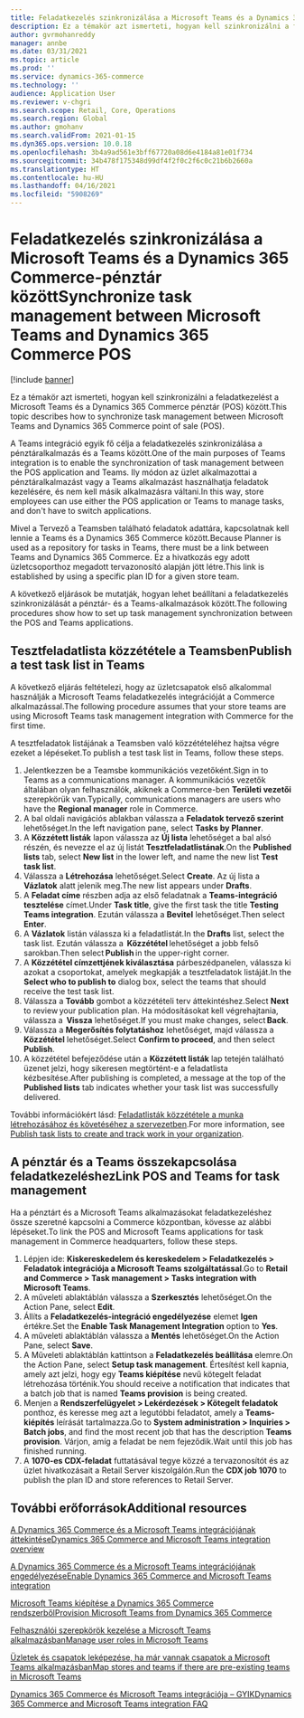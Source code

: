 ```yaml
---
title: Feladatkezelés szinkronizálása a Microsoft Teams és a Dynamics 365 Commerce-pénztár között
description: Ez a témakör azt ismerteti, hogyan kell szinkronizálni a feladatkezelést a Microsoft Teams és a Dynamics 365 Commerce pénztár (POS) között.
author: gvrmohanreddy
manager: annbe
ms.date: 03/31/2021
ms.topic: article
ms.prod: ''
ms.service: dynamics-365-commerce
ms.technology: ''
audience: Application User
ms.reviewer: v-chgri
ms.search.scope: Retail, Core, Operations
ms.search.region: Global
ms.author: gmohanv
ms.search.validFrom: 2021-01-15
ms.dyn365.ops.version: 10.0.18
ms.openlocfilehash: 3b4a9ad561e3bff67720a08d6e4184a81e01f734
ms.sourcegitcommit: 34b478f175348d99df4f2f0c2f6c0c21b6b2660a
ms.translationtype: HT
ms.contentlocale: hu-HU
ms.lasthandoff: 04/16/2021
ms.locfileid: "5908269"
---
```

# <a name="synchronize-task-management-between-microsoft-teams-and-dynamics-365-commerce-pos"></a><span data-ttu-id="8780a-103">Feladatkezelés szinkronizálása a Microsoft Teams és a Dynamics 365 Commerce-pénztár között</span><span class="sxs-lookup"><span data-stu-id="8780a-103">Synchronize task management between Microsoft Teams and Dynamics 365 Commerce POS</span></span>

[!include [banner](includes/banner.md)]

<span data-ttu-id="8780a-104">Ez a témakör azt ismerteti, hogyan kell szinkronizálni a feladatkezelést a Microsoft Teams és a Dynamics 365 Commerce pénztár (POS) között.</span><span class="sxs-lookup"><span data-stu-id="8780a-104">This topic describes how to synchronize task management between Microsoft Teams and Dynamics 365 Commerce point of sale (POS).</span></span>

<span data-ttu-id="8780a-105">A Teams integráció egyik fő célja a feladatkezelés szinkronizálása a pénztáralkalmazás és a Teams között.</span><span class="sxs-lookup"><span data-stu-id="8780a-105">One of the main purposes of Teams integration is to enable the synchronization of task management between the POS application and Teams.</span></span> <span data-ttu-id="8780a-106">Ily módon az üzlet alkalmazottai a pénztáralkalmazást vagy a Teams alkalmazást használhatja feladatok kezelésére, és nem kell másik alkalmazásra váltani.</span><span class="sxs-lookup"><span data-stu-id="8780a-106">In this way, store employees can use either the POS application or Teams to manage tasks, and don't have to switch applications.</span></span>

<span data-ttu-id="8780a-107">Mivel a Tervező a Teamsben található feladatok adattára, kapcsolatnak kell lennie a Teams és a Dynamics 365 Commerce között.</span><span class="sxs-lookup"><span data-stu-id="8780a-107">Because Planner is used as a repository for tasks in Teams, there must be a link between Teams and Dynamics 365 Commerce.</span></span> <span data-ttu-id="8780a-108">Ez a hivatkozás egy adott üzletcsoporthoz megadott tervazonosító alapján jött létre.</span><span class="sxs-lookup"><span data-stu-id="8780a-108">This link is established by using a specific plan ID for a given store team.</span></span>

<span data-ttu-id="8780a-109">A következő eljárások be mutatják, hogyan lehet beállítani a feladatkezelés szinkronizálását a pénztár- és a Teams-alkalmazások között.</span><span class="sxs-lookup"><span data-stu-id="8780a-109">The following procedures show how to set up task management synchronization between the POS and Teams applications.</span></span>

## <a name="publish-a-test-task-list-in-teams"></a><span data-ttu-id="8780a-110">Tesztfeladatlista közzététele a Teamsben</span><span class="sxs-lookup"><span data-stu-id="8780a-110">Publish a test task list in Teams</span></span>

<span data-ttu-id="8780a-111">A következő eljárás feltételezi, hogy az üzletcsapatok első alkalommal használják a Microsoft Teams feladatkezelés integrációját a Commerce alkalmazással.</span><span class="sxs-lookup"><span data-stu-id="8780a-111">The following procedure assumes that your store teams are using Microsoft Teams task management integration with Commerce for the first time.</span></span>

<span data-ttu-id="8780a-112">A tesztfeladatok listájának a Teamsben való közzétételéhez hajtsa végre ezeket a lépéseket.</span><span class="sxs-lookup"><span data-stu-id="8780a-112">To publish a test task list in Teams, follow these steps.</span></span>

1. <span data-ttu-id="8780a-113">Jelentkezzen be a Teamsbe kommunikációs vezetőként.</span><span class="sxs-lookup"><span data-stu-id="8780a-113">Sign in to Teams as a communications manager.</span></span> <span data-ttu-id="8780a-114">A kommunikációs vezetők általában olyan felhasználók, akiknek a Commerce-ben **Területi vezetői** szerepkörük van.</span><span class="sxs-lookup"><span data-stu-id="8780a-114">Typically, communications managers are users who have the **Regional manager** role in Commerce.</span></span>
1. <span data-ttu-id="8780a-115">A bal oldali navigációs ablakban válassza a **Feladatok tervező szerint** lehetőséget.</span><span class="sxs-lookup"><span data-stu-id="8780a-115">In the left navigation pane, select **Tasks by Planner**.</span></span>
1. <span data-ttu-id="8780a-116">A **Közzétett listák** lapon válassza az **Új lista** lehetőséget a bal alsó részén, és nevezze el az új listát **Tesztfeladatlistának**.</span><span class="sxs-lookup"><span data-stu-id="8780a-116">On the **Published lists** tab, select **New list** in the lower left, and name the new list **Test task list**.</span></span>
1. <span data-ttu-id="8780a-117">Válassza a **Létrehozása** lehetőséget.</span><span class="sxs-lookup"><span data-stu-id="8780a-117">Select **Create**.</span></span> <span data-ttu-id="8780a-118">Az új lista a **Vázlatok** alatt jelenik meg.</span><span class="sxs-lookup"><span data-stu-id="8780a-118">The new list appears under **Drafts**.</span></span>
1. <span data-ttu-id="8780a-119">A **Feladat címe** részben adja az első feladatnak a **Teams-integráció tesztelése** címet.</span><span class="sxs-lookup"><span data-stu-id="8780a-119">Under **Task title**, give the first task the title **Testing Teams integration**.</span></span> <span data-ttu-id="8780a-120">Ezután válassza a **Bevitel** lehetőséget.</span><span class="sxs-lookup"><span data-stu-id="8780a-120">Then select **Enter**.</span></span>
1. <span data-ttu-id="8780a-121">A **Vázlatok** listán válassza ki a feladatlistát.</span><span class="sxs-lookup"><span data-stu-id="8780a-121">In the **Drafts** list, select the task list.</span></span> <span data-ttu-id="8780a-122">Ezután válassza a  **Közzététel** lehetőséget a jobb felső sarokban.</span><span class="sxs-lookup"><span data-stu-id="8780a-122">Then select **Publish** in the upper-right corner.</span></span>
1. <span data-ttu-id="8780a-123">A **Közzététel címzettjének kiválasztása** párbeszédpanelen, válassza ki azokat a csoportokat, amelyek megkapják a tesztfeladatok listáját.</span><span class="sxs-lookup"><span data-stu-id="8780a-123">In the **Select who to publish to** dialog box, select the teams that should receive the test task list.</span></span>
1. <span data-ttu-id="8780a-124">Válassza a **Tovább** gombot a közzétételi terv áttekintéshez.</span><span class="sxs-lookup"><span data-stu-id="8780a-124">Select **Next** to review your publication plan.</span></span> <span data-ttu-id="8780a-125">Ha módosításokat kell végrehajtania, válassza a  **Vissza** lehetőséget.</span><span class="sxs-lookup"><span data-stu-id="8780a-125">If you must make changes, select **Back**.</span></span> 
1. <span data-ttu-id="8780a-126">Válassza a **Megerősítés folytatáshoz** lehetőséget, majd válassza a **Közzététel** lehetőséget.</span><span class="sxs-lookup"><span data-stu-id="8780a-126">Select **Confirm to proceed**, and then select **Publish**.</span></span>
1. <span data-ttu-id="8780a-127">A közzététel befejeződése után a **Közzétett listák** lap tetején található üzenet jelzi, hogy sikeresen megtörtént-e a feladatlista kézbesítése.</span><span class="sxs-lookup"><span data-stu-id="8780a-127">After publishing is completed, a message at the top of the **Published lists** tab indicates whether your task list was successfully delivered.</span></span>

<span data-ttu-id="8780a-128">További információkért lásd: [Feladatlisták közzététele a munka létrehozásához és követéséhez a szervezetben](https://support.microsoft.com/office/publish-task-lists-to-create-and-track-work-in-your-organization-095409b3-f5af-40aa-9f9e-339b54e705df).</span><span class="sxs-lookup"><span data-stu-id="8780a-128">For more information, see [Publish task lists to create and track work in your organization](https://support.microsoft.com/office/publish-task-lists-to-create-and-track-work-in-your-organization-095409b3-f5af-40aa-9f9e-339b54e705df).</span></span>

## <a name="link-pos-and-teams-for-task-management"></a><span data-ttu-id="8780a-129">A pénztár és a Teams összekapcsolása feladatkezeléshez</span><span class="sxs-lookup"><span data-stu-id="8780a-129">Link POS and Teams for task management</span></span>

<span data-ttu-id="8780a-130">Ha a pénztárt és a Microsoft Teams alkalmazásokat feladatkezeléshez össze szeretné kapcsolni a Commerce központban, kövesse az alábbi lépéseket.</span><span class="sxs-lookup"><span data-stu-id="8780a-130">To link the POS and Microsoft Teams applications for task management in Commerce headquarters, follow these steps.</span></span>

1. <span data-ttu-id="8780a-131">Lépjen ide: **Kiskereskedelem és kereskedelem \> Feladatkezelés \> Feladatok integrációja a Microsoft Teams szolgáltatással**.</span><span class="sxs-lookup"><span data-stu-id="8780a-131">Go to **Retail and Commerce \> Task management \> Tasks integration with Microsoft Teams**.</span></span>
1. <span data-ttu-id="8780a-132">A műveleti ablaktáblán válassza a **Szerkesztés** lehetőséget.</span><span class="sxs-lookup"><span data-stu-id="8780a-132">On the Action Pane, select **Edit**.</span></span>
1. <span data-ttu-id="8780a-133">Állíts a **Feladatkezelés-integráció engedélyezése** elemet **Igen** értékre.</span><span class="sxs-lookup"><span data-stu-id="8780a-133">Set the **Enable Task Management Integration** option to **Yes**.</span></span>
1. <span data-ttu-id="8780a-134">A műveleti ablaktáblán válassza a **Mentés** lehetőséget.</span><span class="sxs-lookup"><span data-stu-id="8780a-134">On the Action Pane, select **Save**.</span></span>
1. <span data-ttu-id="8780a-135">A Műveleti ablaktáblán kattintson a **Feladatkezelés beállítása** elemre.</span><span class="sxs-lookup"><span data-stu-id="8780a-135">On the Action Pane, select **Setup task management**.</span></span> <span data-ttu-id="8780a-136">Értesítést kell kapnia, amely azt jelzi, hogy egy **Teams kiépítése** nevű kötegelt feladat létrehozása történik.</span><span class="sxs-lookup"><span data-stu-id="8780a-136">You should receive a notification that indicates that a batch job that is named **Teams provision** is being created.</span></span>
1. <span data-ttu-id="8780a-137">Menjen a **Rendszerfelügyelet \> Lekérdezések \> Kötegelt feladatok** ponthoz, és keresse meg azt a legutóbbi feladatot, amely a **Teams-kiépítés** leírását tartalmazza.</span><span class="sxs-lookup"><span data-stu-id="8780a-137">Go to **System administration \> Inquiries \> Batch jobs**, and find the most recent job that has the description **Teams provision**.</span></span> <span data-ttu-id="8780a-138">Várjon, amíg a feladat be nem fejeződik.</span><span class="sxs-lookup"><span data-stu-id="8780a-138">Wait until this job has finished running.</span></span>
1. <span data-ttu-id="8780a-139">A **1070-es CDX-feladat** futtatásával tegye közzé a tervazonosítót és az üzlet hivatkozásait a Retail Server kiszolgálón.</span><span class="sxs-lookup"><span data-stu-id="8780a-139">Run the **CDX job 1070** to publish the plan ID and store references to Retail Server.</span></span>

## <a name="additional-resources"></a><span data-ttu-id="8780a-140">További erőforrások</span><span class="sxs-lookup"><span data-stu-id="8780a-140">Additional resources</span></span>

[<span data-ttu-id="8780a-141">A Dynamics 365 Commerce és a Microsoft Teams integrációjának áttekintése</span><span class="sxs-lookup"><span data-stu-id="8780a-141">Dynamics 365 Commerce and Microsoft Teams integration overview</span></span>](commerce-teams-integration.md)

[<span data-ttu-id="8780a-142">A Dynamics 365 Commerce és a Microsoft Teams integrációjának engedélyezése</span><span class="sxs-lookup"><span data-stu-id="8780a-142">Enable Dynamics 365 Commerce and Microsoft Teams integration</span></span>](enable-teams-integration.md)

[<span data-ttu-id="8780a-143">Microsoft Teams kiépítése a Dynamics 365 Commerce rendszerből</span><span class="sxs-lookup"><span data-stu-id="8780a-143">Provision Microsoft Teams from Dynamics 365 Commerce</span></span>](provision-teams-from-commerce.md)

[<span data-ttu-id="8780a-144">Felhasználói szerepkörök kezelése a Microsoft Teams alkalmazásban</span><span class="sxs-lookup"><span data-stu-id="8780a-144">Manage user roles in Microsoft Teams</span></span>](manage-user-roles-teams.md)

[<span data-ttu-id="8780a-145">Üzletek és csapatok leképezése, ha már vannak csapatok a Microsoft Teams alkalmazásban</span><span class="sxs-lookup"><span data-stu-id="8780a-145">Map stores and teams if there are pre-existing teams in Microsoft Teams</span></span>](map-stores-existing-teams.md)

[<span data-ttu-id="8780a-146">Dynamics 365 Commerce és Microsoft Teams integrációja – GYIK</span><span class="sxs-lookup"><span data-stu-id="8780a-146">Dynamics 365 Commerce and Microsoft Teams integration FAQ</span></span>](teams-integration-faq.md)
